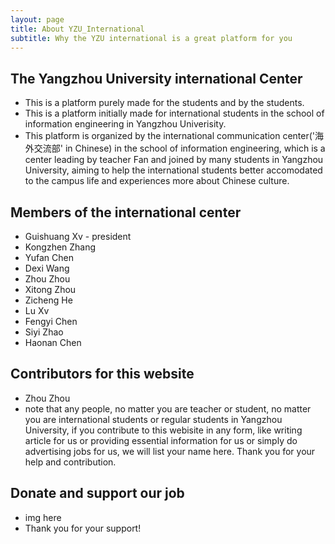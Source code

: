 ```yaml
---
layout: page
title: About YZU_International
subtitle: Why the YZU international is a great platform for you
---
```

## The Yangzhou University international Center
- This is a platform purely made for the students and by the students.
- This is a platform initially made for international students in the school of information engineering in Yangzhou Univerisity.
- This platform is organized by the international communication center('海外交流部' in Chinese) in the school of information engineering, which is a center leading by teacher Fan and joined by many students in Yangzhou University, aiming to help the international students better accomodated to the campus life and experiences more about Chinese culture. 

## Members of the international center
- Guishuang Xv - president
- Kongzhen Zhang 
- Yufan Chen
- Dexi Wang
- Zhou Zhou
- Xitong Zhou
- Zicheng He
- Lu Xv
- Fengyi Chen
- Siyi Zhao
- Haonan Chen

## Contributors for this website
- Zhou Zhou
- note that any people, no matter you are teacher or student, no matter you are international students or regular students in Yangzhou University, if you contribute to this webisite in any form, like writing article for us or providing essential information for us or simply do advertising jobs for us, we will list your name here. Thank you for your help and contribution.

## Donate and support our job
- img here
- Thank you for your support!
